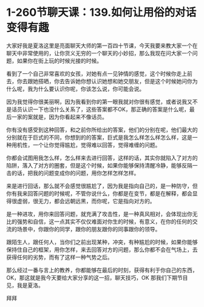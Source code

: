 # 1-260节聊天课：139.如何让用俗的对话变得有趣

大家好我是夏洛这里是亮面聊天大师的第一百四十节课，今天我要来教大家一个在聊天中非常使用的，让你货义无穷的一个聊天的小妙招，那么我现在问大家一个问题，如果你在街上玩的时候光接的时候。

看到了一个自己非常喜欢的女孩，对她有点一见钟情的感觉，这个时候你走上前去，你去跟她搭晒，你去告诉她你想认识她想和她交朋友，但是这个时候她问你为什么呢，我为什么要认识你呢，你该怎么说，你可能会说。

因为我觉得你很美丽啊，因为我看到你的第一眼我就对你很有感觉，或者说我又不是话员认识一下也没什么关系了，这些答案都不OK，那正确的答案是什么呢，最后一家的案就是，因为你看起来不像话员。

你有没有感受到这种回答，和之前你所给出的答案，他们的分别在呢，他们最大的分别就在于巨式的不同，你想到的的答案，巨式是我怎么样怎么样怎么样，这是一种用机性，一个让你觉得尴尬，觉得难以回答，觉得难缠的问题。

你都会试图用我怎么样，怎么样来去进行回答，这样的话，其实你就陷入了对方的陷阱，落入了对方的圈套，但是这个时候，如果你能够保持清醒冷静，能够反隔一击的话，把我的问题变成你的问题，用你怎样怎样怎样。

来是进行回话，那么就不会感觉很尴尬了，因为我是指向自己的，是一种防守，但你有我来回答问题的时候呢，不管你说什么，你都是在变节，都是在解释，都会显得很虚弱，很无力，都会远朝远黑，而你呢，它是指向对方的。

是一种进攻，用你来回答问题，就充满了攻击性，是一种真风相对，会体现出你无比的强势和自信，这一点其实不仅仅难面对你生的时候，有意义，在你的任何的交流的场景中，你跟你的同学，跟你的朋友跟你的同事跟你的领导。

跟陌生人，跟任何人，当你们之前出现某种，冲突，有种尴尬的时候，如果你能够保持住自己的框架，用你怎样，来去回答对方的问题，那么你都不会在气场上，去获得任何的劣势，而有了这样一种气势之后。

那么经过一番与言上的教养，你都能够在最后的时刻，获得有利于你自己的东西，OK，那这就是我今天要给大家分享的这一招，聊天技巧，OK 那我们下期节目见，我是夏洛。

拜拜